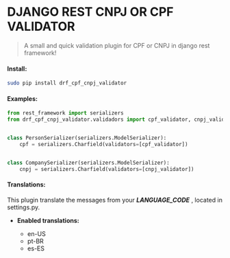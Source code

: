 # DJANGO REST CNPJ OR CPF VALIDATOR
> A small and quick validation plugin for CPF or CNPJ in django rest framework!  

#### Install:

``` bash
sudo pip install drf_cpf_cnpj_validator

```


#### Examples:

``` python
from rest_framework import serializers 
from drf_cpf_cnpj_validator.validadors import cpf_validator, cnpj_validator


class PersonSerializer(serializers.ModelSerializer):
    cpf = serializers.Charfield(validators=[cpf_validator])


class CompanySerializer(serializers.ModelSerializer):
    cnpj = serializers.Charfield(validators=[cnpj_validator])

```


#### Translations:

This plugin translate the messages from your  **_LANGUAGE_CODE_** , located in settings.py.  

* **Enabled translations:**  


  - en-US  
  - pt-BR  
  - es-ES  

